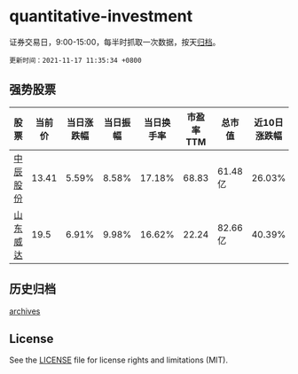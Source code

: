 # quantitative-investment

证券交易日，9:00-15:00，每半时抓取一次数据，按天[归档](archives)。

`更新时间：2021-11-17 11:35:34 +0800`

## 强势股票

|股票|当前价|当日涨跌幅|当日振幅|当日换手率|市盈率TTM|总市值|近10日涨跌幅|
|----|----|----|----|----|----|----|----|
|[中辰股份](https://xueqiu.com/S/SZ300933)|13.41|5.59%|8.58%|17.18%|68.83|61.48亿|26.03%|
|[山东威达](https://xueqiu.com/S/SZ002026)|19.5|6.91%|9.98%|16.62%|22.24|82.66亿|40.39%|

## 历史归档

[archives](archives)

## License

See the [LICENSE](LICENSE) file for license rights and limitations (MIT).